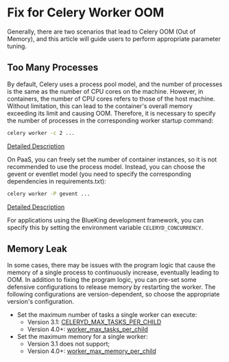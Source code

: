 # Fix for Celery Worker OOM

Generally, there are two scenarios that lead to Celery OOM (Out of Memory), and this article will guide users to perform appropriate parameter tuning.

## Too Many Processes

By default, Celery uses a process pool model, and the number of processes is the same as the number of CPU cores on the machine. However, in containers, the number of CPU cores refers to those of the host machine. Without limitation, this can lead to the container's overall memory exceeding its limit and causing OOM. Therefore, it is necessary to specify the number of processes in the corresponding worker startup command:

```bash
celery worker -c 2 ...
```

[Detailed Description](https://docs.celeryproject.org/en/v4.1.0/reference/celery.bin.worker.html#cmdoption-celery-worker-c)

On PaaS, you can freely set the number of container instances, so it is not recommended to use the process model. Instead, you can choose the gevent or eventlet model (you need to specify the corresponding dependencies in requirements.txt):

```bash
celery worker -P gevent ...
```

[Detailed Description](https://docs.celeryproject.org/en/v4.1.0/reference/celery.bin.worker.html#cmdoption-celery-worker-p)

For applications using the BlueKing development framework, you can specify this by setting the environment variable `CELERYD_CONCURRENCY`.

## Memory Leak

In some cases, there may be issues with the program logic that cause the memory of a single process to continuously increase, eventually leading to OOM. In addition to fixing the program logic, you can pre-set some defensive configurations to release memory by restarting the worker. The following configurations are version-dependent, so choose the appropriate version's configuration.

- Set the maximum number of tasks a single worker can execute:
  - Version 3.1: [CELERYD_MAX_TASKS_PER_CHILD](https://docs.celeryproject.org/en/3.1/configuration.html#celeryd-max-tasks-per-child)
  - Version 4.0+: [worker_max_tasks_per_child](https://docs.celeryproject.org/en/v4.1.0/userguide/configuration.html#worker-max-tasks-per-child)
- Set the maximum memory for a single worker:
  - Version 3.1 does not support;
  - Version 4.0+: [worker_max_memory_per_child](http://docs.celeryproject.org/en/latest/userguide/configuration.html#worker-max-memory-per-child)